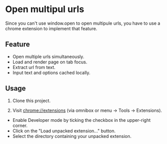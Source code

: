 # Open multipul urls

Since you can't use window.open to open multipule urls, you have to use a chrome extension to implement that feature.

## Feature

- Open multiple urls simultaneously.
- Load and render page on tab focus.
- Extract url from text.
- Input text and options cached locally.

## Usage

1. Clone this project.

2. Visit [chrome://extensions](chrome://extensions) (via omnibox or menu -> Tools -> Extensions).
- Enable Developer mode by ticking the checkbox in the upper-right corner.
- Click on the "Load unpacked extension..." button.
- Select the directory containing your unpacked extension.